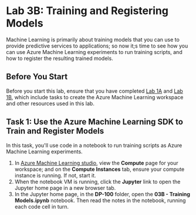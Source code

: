 # Lab 3B: Training and Registering Models

Machine Learning is primarily about training models that you can use to provide predictive services to applications; so now it;s time to see how you can use Azure Machine Learning experiments to run training scripts, and how to register the resulting trained models.

## Before You Start

Before you start this lab, ensure that you have completed [Lab 1A](Lab01A.md) and [Lab 1B](Lab01B.md), which include tasks to create the Azure Machine Learning workspace and other resources used in this lab.

## Task 1: Use the Azure Machine Learning SDK to Train and Register Models

In this task, you'll use code in a notebook to run training scripts as Azure Machine Learning experiments.

1. In [Azure Machine Learning studio](https://ml.azure.com), view the **Compute** page for your workspace; and on the **Compute Instances** tab, ensure your compute instance is running. If not, start it.
2. When the notebook VM is running, click the **Jupyter** link to open the Jupyter home page in a new browser tab.
3. In the Jupyter home page, in the **DP-100** folder, open the **03B - Training Models.ipynb** notebook. Then read the notes in the notebook, running each code cell in turn.
